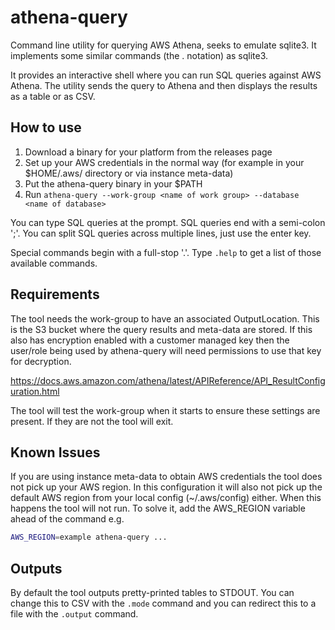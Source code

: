 # athena-query

Command line utility for querying AWS Athena, seeks to emulate sqlite3.  It implements some similar commands (the . notation) as sqlite3.

It provides an interactive shell where you can run SQL queries against AWS Athena.  The utility sends the query to Athena and then displays the results as a table or as CSV.

## How to use

1. Download a binary for your platform from the releases page
2. Set up your AWS credentials in the normal way (for example in your $HOME/.aws/ directory or via instance meta-data)
3. Put the athena-query binary in your $PATH
4. Run `athena-query --work-group <name of work group> --database <name of database>`

You can type SQL queries at the prompt.  SQL queries end with a semi-colon ';'.  You can split SQL queries across multiple lines, just use the enter key.

Special commands begin with a full-stop '.'.  Type `.help` to get a list of those available commands.

## Requirements

The tool needs the work-group to have an associated OutputLocation.  This is the S3 bucket where the query results and meta-data are stored.  If this also has encryption enabled with a customer managed key then the user/role being used by athena-query will need permissions to use that key for decryption.

https://docs.aws.amazon.com/athena/latest/APIReference/API_ResultConfiguration.html

The tool will test the work-group when it starts to ensure these settings are present.  If they are not the tool will exit.

## Known Issues

If you are using instance meta-data to obtain AWS credentials the tool does not pick up your AWS region.  In this configuration it will also not pick up the default AWS region from your local config (~/.aws/config) either.  When this happens the tool will not run.  To solve it, add the AWS_REGION variable ahead of the command e.g.

```bash
AWS_REGION=example athena-query ...
```

## Outputs

By default the tool outputs pretty-printed tables to STDOUT.  You can change this to CSV with the `.mode` command and you can redirect this to a file with the `.output` command.
